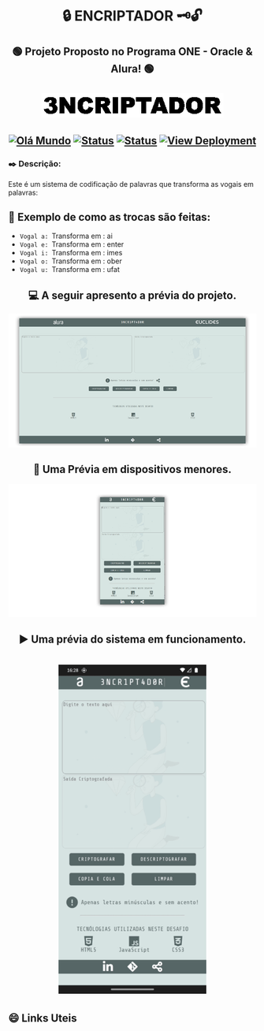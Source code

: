 # <div align="center">:lock: ENCRIPTADOR :old_key::unlock:</div>
 
## <div align="center">:green_circle: Projeto Proposto no Programa ONE - Oracle & Alura! :green_circle:</div>

[ <div align="center"> ![Capa](img/banner.gif)](https://github.com/euclides981/criptografia#readme) </div>
---
[<div align="center">![Olá Mundo](https://shields.io/badge/Olá-Mundo-blue)](https://github.com/euclides981/criptografia#readme) 
[![Status](https://shields.io/badge/STATUS-V%200.1%20Concluído-green)](https://github.com/euclides981/criptografia#readme) 
[![Status](https://shields.io/badge/Tecnologias%20Utilizadas-|%20HTML%205%20|%20CSS%203%20|%20JavaScript%20|-orange)](https://github.com/euclides981/criptografia#readme) 
[![View Deployment](https://shields.io/badge/View-Deployment-yellow.svg)](https://euclides981.github.io/criptografia) </div>
---
### :black_nib: Descrição:

Este é um sistema de codificação de palavras que transforma as vogais em palavras:

## :arrows_counterclockwise: Exemplo de como as trocas são feitas:

- `Vogal a: `Transforma em : ai
- `Vogal e: `Transforma em : enter
- `Vogal i: `Transforma em : imes
- `Vogal o: `Transforma em : ober
- `Vogal u: `Transforma em : ufat

##  <div align="center">:computer: A seguir apresento a prévia do projeto.</div>

[![Prévia do Projeto](img/previa.png)](https://github.com/euclides981/criptografia#readme)

##  <div align="center">:iphone: Uma Prévia em dispositivos menores.</div>

[![Prévia do Projeto](img/previa_mobile.png)](https://github.com/euclides981/criptografia#readme)

##  <div align="center">:arrow_forward: Uma prévia do sistema em funcionamento.</div>


<h1 align="center">
  <a href="https://github.com/euclides981/criptografia#readme"><img src="img/previa.gif" width="300" alt="Docusaurus"></a>
</h1>

## :smile: Links Uteis